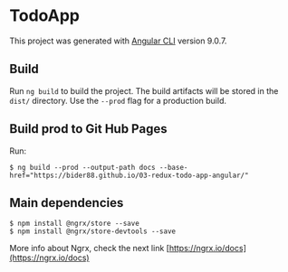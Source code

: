 # TodoApp

This project was generated with [Angular CLI](https://github.com/angular/angular-cli) version 9.0.7.

## Build

Run `ng build` to build the project. The build artifacts will be stored in the `dist/` directory. Use the `--prod` flag for a production build.

## Build prod to Git Hub Pages

Run:
```
$ ng build --prod --output-path docs --base-href="https://bider88.github.io/03-redux-todo-app-angular/"
```

## Main dependencies
```
$ npm install @ngrx/store --save
$ npm install @ngrx/store-devtools --save
```

More info about Ngrx, check the next link [https://ngrx.io/docs](https://ngrx.io/docs)
